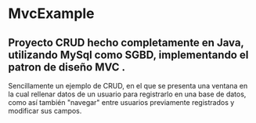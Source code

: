 # MvcExample
## Proyecto CRUD hecho completamente en Java, utilizando MySql como SGBD, implementando el patron de diseño MVC .

Sencillamente un ejemplo de CRUD, en el que se presenta una ventana en la cual rellenar datos de un usuario para registrarlo en una base de datos, como así también "navegar"
entre usuarios previamente registrados y modificar sus campos.

